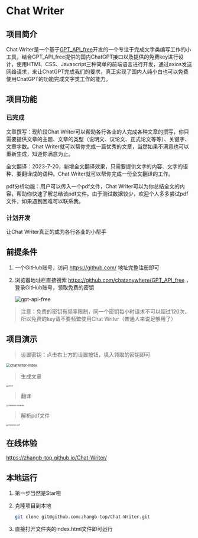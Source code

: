 # Chat Writer

## 项目简介

Chat Writer是一个基于[GPT_API_free](https://github.com/chatanywhere/GPT_API_free)开发的一个专注于完成文字类编写工作的小工具，结合GPT_API_free提供的国内ChatGPT接口以及提供的免费key进行设计，使用HTMl、CSS、Javascript三种简单的前端语言进行开发，通过axios发送网络请求，来让ChatGPT完成我们的要求，真正实现了国内人纯小白也可以免费使用ChatGPT的功能完成文字类工作的能力。

## 项目功能

### 已完成

文章撰写：现阶段Chat Writer可以帮助各行各业的人完成各种文章的撰写，你只需要提供文章的主题、文章的类型（说明文、议论文、正式论文等等）、关键字、文章字数。Chat Writer就可以帮你完成一篇优秀的文章，当然如果不满意也可以重新生成，知道你满意为止。

全文翻译：2023-7-20，新增全文翻译效果，只需要提供文字的内容、文字的语种、要翻译成的语种。Chat Writer就可以帮你完成一份全文翻译的工作。

pdf分析功能：用户可以传入一个pdf文件，Chat Writer可以为你总结全文的内容，帮助你快速了解总结该pdf文件。由于测试数据较少，欢迎个人多多尝试pdf文件，如果遇到困难可以联系我。

### 计划开发

让Chat Writer真正的成为各行各业的小帮手

## 前提条件

1. 一个GitHub账号，访问 https://github.com/ 地址完整注册即可

2. 浏览器地址栏直接搜索 https://github.com/chatanywhere/GPT_API_free ，登录GitHub账号，领取免费的密钥

   ![gpt-api-free](http://cdn.zhangb.top/gpt-api-free.jpg)

> 注意：免费的密钥有频率限制，同一个密钥每小时请求不可以超过120次，所以免费的key请不要频繁使用Chat Writer（普通人来说足够用了）

## 项目演示

> 设置密钥：点击右上方的设置按钮，填入领取的密钥即可

<img src="http://cdn.zhangb.top/chatwriter-index.jpg" alt="chatwriter-index" style="zoom: 67%;" />

> 生成文章

<img src="http://cdn.zhangb.top/article.jpg" alt="article" style="zoom:33%;" />

> 翻译

<img src="http://cdn.zhangb.top/chatwriter-translate.jpg" alt="chatwriter-translate" style="zoom:33%;" />

> 解析pdf文件

<img src="http://cdn.zhangb.top/chatwriter-pdf.jpg" alt="chatwriter-pdf" style="zoom: 33%;" />

## 在线体验

https://zhangb-top.github.io/Chat-Writer/

## 本地运行

1. 第一步当然是Star啦

2. 克隆项目到本地

   ```bash
   git clone git@github.com:zhangb-top/Chat-Writer.git
   ```

3. 直接打开文件夹的index.html文件即可运行